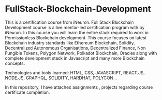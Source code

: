 # FullStack-Blockchain-Development
This is a certification course from iNeuron.
Full Stack Blockchain Development course is a live mentor-led certification program with by iNeuron. In this course you will learn the entire stack required to work in Permissionless Blockchain development. This course focuses on latest Blockchain industry standards like Ethereum Blockchain, Solidity, Decentralized Autonomous Organisations, Decentralized Finance, Non Fungible Tokens, Polygon Network, Polkadot Blockchain, Oracles along with complete development stack in Javascript and many more Blockchain concepts.

Technologies and tools learned:
                                 HTML, CSS, JAVASCRIPT, REACT.JS, NODE.JS, GRAPHQL, SOLIDITY, HARDHAT, POLYGON...

In this repository, I have attached assignments , projects regarding course certificate completion.
